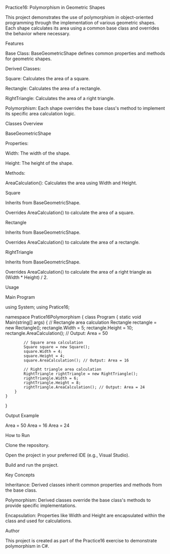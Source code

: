 Practice16: Polymorphism in Geometric Shapes

This project demonstrates the use of polymorphism in object-oriented programming through the implementation of various geometric shapes. Each shape calculates its area using a common base class and overrides the behavior where necessary.

Features

Base Class: BaseGeometricShape defines common properties and methods for geometric shapes.

Derived Classes:

Square: Calculates the area of a square.

Rectangle: Calculates the area of a rectangle.

RightTriangle: Calculates the area of a right triangle.

Polymorphism: Each shape overrides the base class's method to implement its specific area calculation logic.

Classes Overview

BaseGeometricShape

Properties:

Width: The width of the shape.

Height: The height of the shape.

Methods:

AreaCalculation(): Calculates the area using Width and Height.

Square

Inherits from BaseGeometricShape.

Overrides AreaCalculation() to calculate the area of a square.

Rectangle

Inherits from BaseGeometricShape.

Overrides AreaCalculation() to calculate the area of a rectangle.

RightTriangle

Inherits from BaseGeometricShape.

Overrides AreaCalculation() to calculate the area of a right triangle as (Width * Height) / 2.

Usage

Main Program

using System;
using Pratice16;

namespace Pratice16Polymorphism
{
    class Program
    {
        static void Main(string[] args)
        {
            // Rectangle area calculation
            Rectangle rectangle = new Rectangle();
            rectangle.Width = 5;
            rectangle.Height = 10;
            rectangle.AreaCalculation(); // Output: Area = 50

            // Square area calculation
            Square square = new Square();
            square.Width = 4;
            square.Height = 4;
            square.AreaCalculation(); // Output: Area = 16

            // Right triangle area calculation
            RightTriangle rightTriangle = new RightTriangle();
            rightTriangle.Width = 6;
            rightTriangle.Height = 8;
            rightTriangle.AreaCalculation(); // Output: Area = 24
        }
    }
}

Output Example

Area = 50
Area = 16
Area = 24

How to Run

Clone the repository.

Open the project in your preferred IDE (e.g., Visual Studio).

Build and run the project.

Key Concepts

Inheritance: Derived classes inherit common properties and methods from the base class.

Polymorphism: Derived classes override the base class's methods to provide specific implementations.

Encapsulation: Properties like Width and Height are encapsulated within the class and used for calculations.

Author

This project is created as part of the Practice16 exercise to demonstrate polymorphism in C#.
